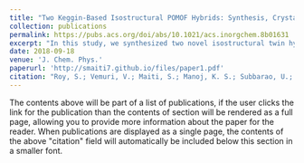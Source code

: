 ```yaml
---
title: "Two Keggin-Based Isostructural POMOF Hybrids: Synthesis, Crystal Structure, and Catalytic Properties"
collection: publications
permalink: https://pubs.acs.org/doi/abs/10.1021/acs.inorgchem.8b01631
excerpt: "In this study, we synthesized two novel isostructural twin hybrids, Comp1: [H(C10H10N2)Cu2][PMo12O40] and Comp2: [H(C10H10N2)Cu2][PW12O40], using Keggin ions, Cu(I) cations, and 4,4′-bipyridine. My role involved the hydrothermal synthesis of both compounds, successful isolation of pure, homogeneous crystals, and their application as catalysts in the oxidation of various organic compounds like ethylbenzene, cyclohexanol, and cyclooctene. Both compounds formed crystals in the monoclinic P21/c space group with closely matching lattice parameters and crystal structures. Despite their structural similarity, Comp2 exhibited superior catalytic performance, particularly in the oxidation of ethylbenzene and cyclooctene, as well as in the photocatalytic degradation of methylene blue. Furthermore, studies on their electrochemical pseudocapacitance suggest potential applications of these polyoxometalate-based metal-organic frameworks (POMOFs) in charge storage and conducting devices, contingent upon enhancements in their electrochemical stability."
date: 2018-09-18
venue: 'J. Chem. Phys.'
paperurl: 'http://smaiti7.github.io/files/paper1.pdf'
citation: "Roy, S.; Vemuri, V.; Maiti, S.; Manoj, K. S.; Subbarao, U.; Peter, S. C. &quot;Two Keggin-Based Isostructural POMOF Hybrids: Synthesis, Crystal Structure, and Catalytic Properties.&quot; <i>J. Chem. Phys.</i> <b>2018</b>, 57, 19, 12078–12092"
---
```


The contents above will be part of a list of publications, if the user clicks the link for the publication than the contents of section will be rendered as a full page, allowing you to provide more information about the paper for the reader. When publications are displayed as a single page, the contents of the above "citation" field will automatically be included below this section in a smaller font.

